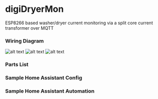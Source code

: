 # digiDryerMon
ESP8266 based washer/dryer current monitoring via a split core current transformer over MQTT

### Wiring Diagram
![alt text](https://raw.githubusercontent.com/digiblur/digiDryerMon/master/digiDryerMonLayout1.jpg?raw=true "Wiring Diagram")
![alt text](https://raw.githubusercontent.com/digiblur/digiDryerMon/master/digiDryerMonLayout2.jpg?raw=true "Wiring Diagram2")
![alt text](https://raw.githubusercontent.com/digiblur/digiDryerMon/master/sct-013-030-30a.jpg?raw=true "SCT 30A/1V")

### Parts List

### Sample Home Assistant Config

### Sample Home Assistant Automation





